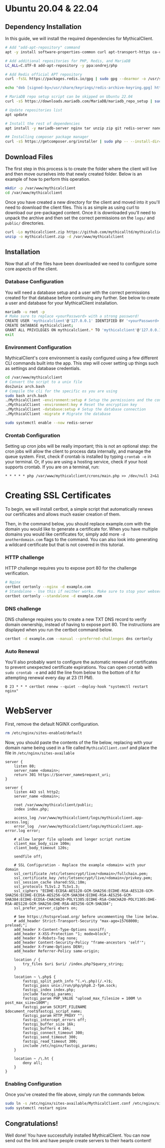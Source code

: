 # Ubuntu 20.04 & 22.04 

## Dependency Installation
In this guide, we will install the required dependencies for MythicalClient. 

```bash
# Add "add-apt-repository" command
apt -y install software-properties-common curl apt-transport-https ca-certificates gnupg

# Add additional repositories for PHP, Redis, and MariaDB
LC_ALL=C.UTF-8 add-apt-repository -y ppa:ondrej/php

# Add Redis official APT repository
curl -fsSL https://packages.redis.io/gpg | sudo gpg --dearmor -o /usr/share/keyrings/redis-archive-keyring.gpg

echo "deb [signed-by=/usr/share/keyrings/redis-archive-keyring.gpg] https://packages.redis.io/deb $(lsb_release -cs) main" | sudo tee /etc/apt/sources.list.d/redis.list

# MariaDB repo setup script can be skipped on Ubuntu 22.04
curl -sS https://downloads.mariadb.com/MariaDB/mariadb_repo_setup | sudo bash

# Update repositories list
apt update

# Install the rest of dependencies
apt install -y mariadb-server nginx tar unzip zip git redis-server nano cron certbot python3-certbot-nginx chrony curl dos2unix

## Installing composer package manager
curl -sS https://getcomposer.org/installer | sudo php -- --install-dir=/usr/local/bin --filename=composer
```

## Download Files
The first step in this process is to create the folder where the client will live and then move ourselves into that newly created folder. Below is an example of how to perform this operation.
```bash
mkdir -p /var/www/mythicalclient
cd /var/www/mythicalclient
```
Once you have created a new directory for the client and moved into it you'll need to download the client files. This is as simple as using curl to download our pre-packaged content. Once it is downloaded you'll need to unpack the archive and then set the correct permissions on the `logs/` and `public/` directories. 
```bash
curl -Lo mythicalclient.zip https://github.com/mythicalltd/mythicalclient/releases/latest/download/mythicalclient.zip
unzip -o mythicalclient.zip -d /var/www/mythicalclient
```

## Installation
Now that all of the files have been downloaded we need to configure some core aspects of the client.

### Database Configuration
You will need a database setup and a user with the correct permissions created for that database before continuing any further. See below to create a user and database for your MythicalClient installation. 

```bash
mariadb -u root -p 
# Make sure to replace <yourPassword> with a strong password!
CREATE USER 'mythicalclient'@'127.0.0.1' IDENTIFIED BY '<yourPassword>';
CREATE DATABASE mythicalclient;
GRANT ALL PRIVILEGES ON mythicalclient.* TO 'mythicalclient'@'127.0.0.1' WITH GRANT OPTION;
exit
```

### Environment Configuration
MythicalClient's core environment is easily configured using a few different CLI commands built into the app. This step will cover setting up things such as settings and database credentials.

```bash
cd /var/www/mythicalclient
# Convert the script to a unix file
dos2unix arch.bash
# Compile the cli for the specific os you are using
sudo bash arch.bash
./MythicalClient -environment:setup # Setup the permissions and the config files
./MythicalClient -environment:key # Reset the encryption key
./MythicalClient -database:setup # Setup the database connection
./MythicalClient -migrate # Migrate the database

sudo systemctl enable --now redis-server
```

### Crontab Configuration
Setting up cron jobs will be really important; this is not an optional step: the cron jobs will allow the client to process data internally, and manage the queue system. First, check if crontab is installed by typing `crontab -e` in your terminal. Or, if you are using a hosting service, check if your host supports crontab. If you are on a terminal, run:
```text
* * * * * php /var/www/mythicalclient/crons/main.php >> /dev/null 2>&1
```

# Creating SSL Certificates
To begin, we will install certbot, a simple script that automatically renews our certificates and allows much easier creation of them.

Then, in the command below, you should replace example.com with the domain you would like to generate a certificate for. When you have multiple domains you would like certificates for, simply add more `-d anotherdomain.com` flags to the command. You can also look into generating a wildcard certificate but that is not covered in this tutorial.

### HTTP challenge
HTTP challenge requires you to expose port 80 for the challenge verification.

```bash
# Nginx
certbot certonly --nginx -d example.com
# Standalone - Use this if neither works. Make sure to stop your webserver first when using this method.
certbot certonly --standalone -d example.com
```

### DNS challenge
DNS challenge requires you to create a new TXT DNS record to verify domain ownership, instead of having to expose port 80. The instructions are displayed when you run the certbot command below.

```bash
certbot -d example.com --manual --preferred-challenges dns certonly
```

### Auto Renewal
You'll also probably want to configure the automatic renewal of certificates to prevent unexpected certificate expirations. You can open crontab with `sudo crontab -e` and add the line from below to the bottom of it for attempting renewal every day at 23 (11 PM).

```text
0 23 * * * certbot renew --quiet --deploy-hook "systemctl restart nginx"
```

# WebServer
First, remove the default NGINX configuration.

```bash
rm /etc/nginx/sites-enabled/default
```

Now, you should paste the contents of the file below, replacing <domain> with your domain name being used in a file called `MythicalClient.conf` and place the file in `/etc/nginx/sites-available`

```nginx
server {
    listen 80;
    server_name <domain>;
    return 301 https://$server_name$request_uri;
}

server {
    listen 443 ssl http2;
    server_name <domain>;

    root /var/www/mythicalclient/public;
    index index.php;

    access_log /var/www/mythicalclient/logs/mythicalclient.app-access.log;
    error_log  /var/www/mythicalclient/logs/mythicalclient.app-error.log error;

    # allow larger file uploads and longer script runtime
    client_max_body_size 100m;
    client_body_timeout 120s;

    sendfile off;

    # SSL Configuration - Replace the example <domain> with your domain
    ssl_certificate /etc/letsencrypt/live/<domain>/fullchain.pem;
    ssl_certificate_key /etc/letsencrypt/live/<domain>/privkey.pem;
    ssl_session_cache shared:SSL:10m;
    ssl_protocols TLSv1.2 TLSv1.3;
    ssl_ciphers "ECDHE-ECDSA-AES128-GCM-SHA256:ECDHE-RSA-AES128-GCM-SHA256:ECDHE-ECDSA-AES256-GCM-SHA384:ECDHE-RSA-AES256-GCM-SHA384:ECDHE-ECDSA-CHACHA20-POLY1305:ECDHE-RSA-CHACHA20-POLY1305:DHE-RSA-AES128-GCM-SHA256:DHE-RSA-AES256-GCM-SHA384";
    ssl_prefer_server_ciphers on;

    # See https://hstspreload.org/ before uncommenting the line below.
    # add_header Strict-Transport-Security "max-age=15768000; preload;";
    add_header X-Content-Type-Options nosniff;
    add_header X-XSS-Protection "1; mode=block";
    add_header X-Robots-Tag none;
    add_header Content-Security-Policy "frame-ancestors 'self'";
    add_header X-Frame-Options DENY;
    add_header Referrer-Policy same-origin;

    location / {
        try_files $uri $uri/ /index.php?$query_string;
    }

    location ~ \.php$ {
        fastcgi_split_path_info ^(.+\.php)(/.+)$;
        fastcgi_pass unix:/run/php/php8.2-fpm.sock;
        fastcgi_index index.php;
        include fastcgi_params;
        fastcgi_param PHP_VALUE "upload_max_filesize = 100M \n post_max_size=100M";
        fastcgi_param SCRIPT_FILENAME $document_root$fastcgi_script_name;
        fastcgi_param HTTP_PROXY "";
        fastcgi_intercept_errors off;
        fastcgi_buffer_size 16k;
        fastcgi_buffers 4 16k;
        fastcgi_connect_timeout 300;
        fastcgi_send_timeout 300;
        fastcgi_read_timeout 300;
        include /etc/nginx/fastcgi_params;
    }

    location ~ /\.ht {
        deny all;
    }
}
```

### Enabling Configuration
Once you've created the file above, simply run the commands below.
```bash
sudo ln -s /etc/nginx/sites-available/MythicalClient.conf /etc/nginx/sites-enabled/MythicalClient.conf
sudo systemctl restart nginx
```

## Congratulations!
Well done! You have successfully installed MythicalClient. You can now send out the link and have people create servers to their hearts content!